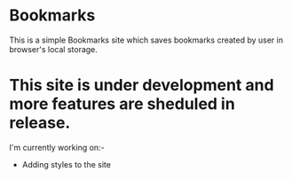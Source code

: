 # Bookmarks

This is a simple Bookmarks site which saves bookmarks created by user in browser's local storage. 

# This site is under development and more features are sheduled in release.

I'm currently working on:-
- Adding styles to the site
